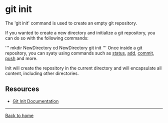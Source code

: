 # git init

The 'git init' command is used to create an empty git repository.

If you wanted to create a new directory and initialize a git repository, you can do so with the following commands:

'''
mkdir NewDirectory
cd NewDirectory
git init
'''
Once inside a git repository, you can syaty using commands such as
[status](./Status.md),
[add](./Add.md),
[commit](./Commit.md),
[push](./Push.md)
and more.

Init will create the repository in the current directory and will encapsulate all content, including other directories.

## Resources

- [Git Init Documentation](https://git-scm.com/docs/git/git-init)

---

[Back to home](../README.md)